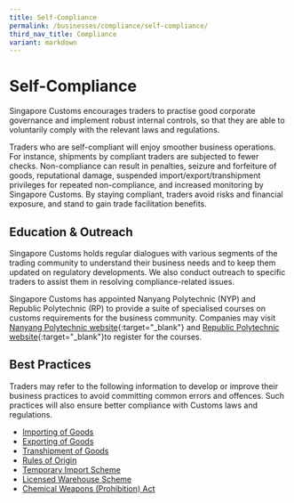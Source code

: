 ```yaml
---
title: Self-Compliance
permalink: /businesses/compliance/self-compliance/
third_nav_title: Compliance
variant: markdown
---
```

# Self-Compliance

Singapore Customs encourages traders to practise good corporate governance and implement robust internal controls, so that they are able to voluntarily comply with the relevant laws and regulations.

Traders who are self-compliant will enjoy smoother business operations. For instance, shipments by compliant traders are subjected to fewer checks. Non-compliance can result in penalties, seizure and forfeiture of goods, reputational damage, suspended import/export/transhipment privileges for repeated non-compliance, and increased monitoring by Singapore Customs. By staying compliant, traders avoid risks and financial exposure, and stand to gain trade facilitation benefits.

## Education & Outreach

Singapore Customs holds regular dialogues with various segments of the trading community to understand their business needs and to keep them updated on regulatory developments. We also conduct outreach to specific traders to assist them in resolving compliance-related issues.

Singapore Customs has appointed Nanyang Polytechnic (NYP) and Republic Polytechnic (RP) to provide a suite of specialised courses on customs requirements for the business community. Companies may visit [Nanyang Polytechnic website](https://www.nyp.edu.sg/adult-learner/course-types/short-courses/singapore-customs-courses-businesses){:target="_blank"}
and [Republic Polytechnic website](https://www.rp.edu.sg/ace/course-summary?searchKeyword=customs){:target="_blank"}to register for the courses. 
 

## Best Practices

Traders may refer to the following information to develop or improve their business practices to avoid committing common errors and offences. Such practices will also ensure better compliance with Customs laws and regulations.

-   [Importing of Goods](/businesses/importing-goods/import-procedures/)
-   [Exporting of Goods](/businesses/exporting-goods/export-procedures)
-   [Transhipment of Goods](/businesses/transhipping-goods/transhipment-procedures)
-   [Rules of Origin](/businesses/certificates-of-origin/overview)
-   [Temporary Import Scheme](/businesses/importing-goods/temporary-import-scheme)
-   [Licensed Warehouse Scheme](/businesses/customs-schemes-licences-framework/licensed-warehouse-scheme)
-   [Chemical Weapons (Prohibition) Act](/businesses/chemical-weapons-convention/offences)